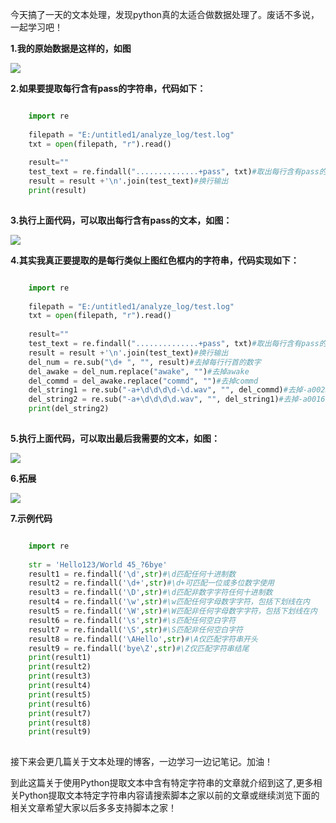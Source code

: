 今天搞了一天的文本处理，发现python真的太适合做数据处理了。废话不多说，一起学习吧！

**1.我的原始数据是这样的，如图**

![](https://img.jbzj.com/file_images/article/202012/202012091017195.png)

**2.如果要提取每行含有pass的字符串，代码如下：**

```python

    import re
    
    filepath = "E:/untitled1/analyze_log/test.log"
    txt = open(filepath, "r").read()
    
    result=""
    test_text = re.findall("..............+pass", txt)#取出每行含有pass的文本
    result = result +'\n'.join(test_text)#换行输出
    print(result)
    
```

**3.执行上面代码，可以取出每行含有pass的文本，如图：**

![](https://img.jbzj.com/file_images/article/202012/202012091017196.png)

**4.其实我真正要提取的是每行类似上图红色框内的字符串，代码实现如下：**

```python

    import re
    
    filepath = "E:/untitled1/analyze_log/test.log"
    txt = open(filepath, "r").read()
    
    result=""
    test_text = re.findall("..............+pass", txt)#取出每行含有pass的文本
    result = result +'\n'.join(test_text)#换行输出
    del_num = re.sub("\d+ ", "", result)#去掉每行行首的数字
    del_awake = del_num.replace("awake", "")#去掉awake
    del_commd = del_awake.replace("commd", "")#去掉commd
    del_string1 = re.sub("-a+\d\d\d\d-\d.wav", "", del_commd)#去掉-a0023-1.wav类型的字符串
    del_string2 = re.sub("-a+\d\d\d\d.wav", "", del_string1)#去掉-a0016.wav类型的字符串
    print(del_string2)
    
```

**5.执行上面代码，可以取出最后我需要的文本，如图：**

![](https://img.jbzj.com/file_images/article/202012/202012091017197.png)

**6.拓展**

![](https://img.jbzj.com/file_images/article/202012/202012091017208.png)

**7.示例代码**

```python

    import re
    
    str = 'Hello123/World 45_?6bye'
    result1 = re.findall('\d',str)#\d匹配任何十进制数
    result2 = re.findall('\d+',str)#\d+可匹配一位或多位数字使用
    result3 = re.findall('\D',str)#\d匹配非数字字符任何十进制数
    result4 = re.findall('\w',str)#\w匹配任何字母数字字符，包括下划线在内
    result5 = re.findall('\W',str)#\W匹配非任何字母数字字符，包括下划线在内
    result6 = re.findall('\s',str)#\s匹配任何空白字符
    result7 = re.findall('\S',str)#\S匹配非任何空白字符
    result8 = re.findall('\AHello',str)#\A仅匹配字符串开头
    result9 = re.findall('bye\Z',str)#\Z仅匹配字符串结尾
    print(result1)
    print(result2)
    print(result3)
    print(result4)
    print(result5)
    print(result6)
    print(result7)
    print(result8)
    print(result9)
    
```

接下来会更几篇关于文本处理的博客，一边学习一边记笔记。加油！

到此这篇关于使用Python提取文本中含有特定字符串的文章就介绍到这了,更多相关Python提取文本特定字符串内容请搜索脚本之家以前的文章或继续浏览下面的相关文章希望大家以后多多支持脚本之家！

